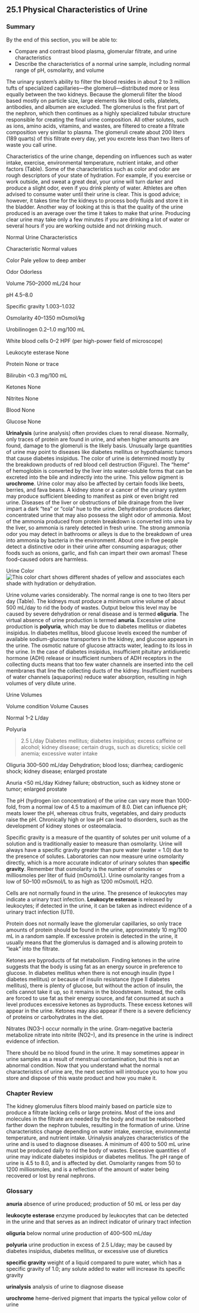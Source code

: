 ##  25.1 Physical Characteristics of Urine 

### Summary

By the end of this section, you will be able to: 

  - Compare and contrast blood plasma, glomerular filtrate, and urine characteristics
  - Describe the characteristics of a normal urine sample, including normal range of pH, osmolarity, and volume

The urinary system’s ability to filter the blood resides in about 2 to 3 million tufts of specialized capillaries—the glomeruli—distributed more or less equally between the two kidneys. Because the glomeruli filter the blood based mostly on particle size, large elements like blood cells, platelets, antibodies, and albumen are excluded. The glomerulus is the first part of the nephron, which then continues as a highly specialized tubular structure responsible for creating the final urine composition. All other solutes, such as ions, amino acids, vitamins, and wastes, are filtered to create a filtrate composition very similar to plasma. The glomeruli create about 200 liters (189 quarts) of this filtrate every day, yet you excrete less than two liters of waste you call urine.

Characteristics of the urine change, depending on influences such as water intake, exercise, environmental temperature, nutrient intake, and other factors (Table). Some of the characteristics such as color and odor are rough descriptors of your state of hydration. For example, if you exercise or work outside, and sweat a great deal, your urine will turn darker and produce a slight odor, even if you drink plenty of water. Athletes are often advised to consume water until their urine is clear. This is good advice; however, it takes time for the kidneys to process body fluids and store it in the bladder. Another way of looking at this is that the quality of the urine produced is an average over the time it takes to make that urine. Producing clear urine may take only a few minutes if you are drinking a lot of water or several hours if you are working outside and not drinking much.

Normal Urine Characteristics

Characteristic Normal values

Color
Pale yellow to deep amber

Odor
Odorless

Volume
750–2000 mL/24 hour

pH
4.5–8.0

Specific gravity
1.003–1.032

Osmolarity
40–1350 mOsmol/kg

Urobilinogen
0.2–1.0 mg/100 mL

White blood cells
0–2 HPF (per high-power field of microscope)

Leukocyte esterase
None

Protein
None or trace

Bilirubin
<0.3 mg/100 mL

Ketones
None

Nitrites
None

Blood
None

Glucose
None

**Urinalysis** (urine analysis) often provides clues to renal disease. Normally, only traces of protein are found in urine, and when higher amounts are found, damage to the glomeruli is the likely basis. Unusually large quantities of urine may point to diseases like diabetes mellitus or hypothalamic tumors that cause diabetes insipidus. The color of urine is determined mostly by the breakdown products of red blood cell destruction (Figure). The “heme” of hemoglobin is converted by the liver into water-soluble forms that can be excreted into the bile and indirectly into the urine. This yellow pigment is **urochrome**. Urine color may also be affected by certain foods like beets, berries, and fava beans. A kidney stone or a cancer of the urinary system may produce sufficient bleeding to manifest as pink or even bright red urine. Diseases of the liver or obstructions of bile drainage from the liver impart a dark “tea” or “cola” hue to the urine. Dehydration produces darker, concentrated urine that may also possess the slight odor of ammonia. Most of the ammonia produced from protein breakdown is converted into urea by the liver, so ammonia is rarely detected in fresh urine. The strong ammonia odor you may detect in bathrooms or alleys is due to the breakdown of urea into ammonia by bacteria in the environment. About one in five people detect a distinctive odor in their urine after consuming asparagus; other foods such as onions, garlic, and fish can impart their own aromas! These food-caused odors are harmless.

Urine Color ![This color chart shows different shades of yellow and associates each shade with hydration or dehydration.][1]

Urine volume varies considerably. The normal range is one to two liters per day (Table). The kidneys must produce a minimum urine volume of about 500 mL/day to rid the body of wastes. Output below this level may be caused by severe dehydration or renal disease and is termed **oliguria**. The virtual absence of urine production is termed **anuria**. Excessive urine production is **polyuria**, which may be due to diabetes mellitus or diabetes insipidus. In diabetes mellitus, blood glucose levels exceed the number of available sodium-glucose transporters in the kidney, and glucose appears in the urine. The osmotic nature of glucose attracts water, leading to its loss in the urine. In the case of diabetes insipidus, insufficient pituitary antidiuretic hormone (ADH) release or insufficient numbers of ADH receptors in the collecting ducts means that too few water channels are inserted into the cell membranes that line the collecting ducts of the kidney. Insufficient numbers of water channels (aquaporins) reduce water absorption, resulting in high volumes of very dilute urine.

Urine Volumes

Volume condition Volume Causes 

Normal
1–2 L/day

Polyuria
>2.5 L/day
Diabetes mellitus; diabetes insipidus; excess caffeine or alcohol; kidney disease; certain drugs, such as diuretics; sickle cell anemia; excessive water intake

Oliguria
300–500 mL/day
Dehydration; blood loss; diarrhea; cardiogenic shock; kidney disease; enlarged prostate

Anuria
<50 mL/day
Kidney failure; obstruction, such as kidney stone or tumor; enlarged prostate

The pH (hydrogen ion concentration) of the urine can vary more than 1000-fold, from a normal low of 4.5 to a maximum of 8.0. Diet can influence pH; meats lower the pH, whereas citrus fruits, vegetables, and dairy products raise the pH. Chronically high or low pH can lead to disorders, such as the development of kidney stones or osteomalacia.

Specific gravity is a measure of the quantity of solutes per unit volume of a solution and is traditionally easier to measure than osmolarity. Urine will always have a specific gravity greater than pure water (water = 1.0) due to the presence of solutes. Laboratories can now measure urine osmolarity directly, which is a more accurate indicator of urinary solutes than **specific gravity**. Remember that osmolarity is the number of osmoles or milliosmoles per liter of fluid (mOsmol/L). Urine osmolarity ranges from a low of 50–100 mOsmol/L to as high as 1200 mOsmol/L H2O.

Cells are not normally found in the urine. The presence of leukocytes may indicate a urinary tract infection. **Leukocyte esterase** is released by leukocytes; if detected in the urine, it can be taken as indirect evidence of a urinary tract infection (UTI).

Protein does not normally leave the glomerular capillaries, so only trace amounts of protein should be found in the urine, approximately 10 mg/100 mL in a random sample. If excessive protein is detected in the urine, it usually means that the glomerulus is damaged and is allowing protein to “leak” into the filtrate.

Ketones are byproducts of fat metabolism. Finding ketones in the urine suggests that the body is using fat as an energy source in preference to glucose. In diabetes mellitus when there is not enough insulin (type I diabetes mellitus) or because of insulin resistance (type II diabetes mellitus), there is plenty of glucose, but without the action of insulin, the cells cannot take it up, so it remains in the bloodstream. Instead, the cells are forced to use fat as their energy source, and fat consumed at such a level produces excessive ketones as byproducts. These excess ketones will appear in the urine. Ketones may also appear if there is a severe deficiency of proteins or carbohydrates in the diet.

Nitrates (NO3–) occur normally in the urine. Gram-negative bacteria metabolize nitrate into nitrite (NO2–), and its presence in the urine is indirect evidence of infection.

There should be no blood found in the urine. It may sometimes appear in urine samples as a result of menstrual contamination, but this is not an abnormal condition. Now that you understand what the normal characteristics of urine are, the next section will introduce you to how you store and dispose of this waste product and how you make it.

### Chapter Review

The kidney glomerulus filters blood mainly based on particle size to produce a filtrate lacking cells or large proteins. Most of the ions and molecules in the filtrate are needed by the body and must be reabsorbed farther down the nephron tubules, resulting in the formation of urine. Urine characteristics change depending on water intake, exercise, environmental temperature, and nutrient intake. Urinalysis analyzes characteristics of the urine and is used to diagnose diseases. A minimum of 400 to 500 mL urine must be produced daily to rid the body of wastes. Excessive quantities of urine may indicate diabetes insipidus or diabetes mellitus. The pH range of urine is 4.5 to 8.0, and is affected by diet. Osmolarity ranges from 50 to 1200 milliosmoles, and is a reflection of the amount of water being recovered or lost by renal nephrons.

### Glossary

**anuria** absence of urine produced; production of 50 mL or less per day

**leukocyte esterase** enzyme produced by leukocytes that can be detected in the urine and that serves as an indirect indicator of urinary tract infection

**oliguria** below normal urine production of 400–500 mL/day

**polyuria** urine production in excess of 2.5 L/day; may be caused by diabetes insipidus, diabetes mellitus, or excessive use of diuretics

**specific gravity** weight of a liquid compared to pure water, which has a specific gravity of 1.0; any solute added to water will increase its specific gravity

**urinalysis** analysis of urine to diagnose disease

**urochrome** heme-derived pigment that imparts the typical yellow color of urine

   [1]: https://cnx.org/resources/47b3e220eb023eedb4884f03051f03536eb621cd/2601_Urine_Color_Chart.jpg

